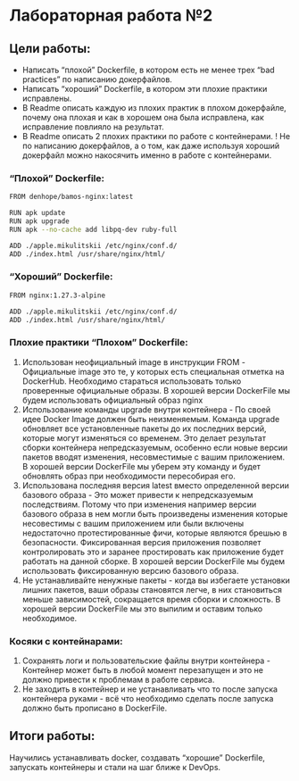 # Лабораторная работа №2

## Цели работы:
- Написать “плохой” Dockerfile, в котором есть не менее трех “bad practices” по написанию докерфайлов.
- Написать “хороший” Dockerfile, в котором эти плохие практики исправлены.
- В Readme описать каждую из плохих практик в плохом докерфайле, почему она плохая и как в хорошем она была исправлена, как исправление повлияло на результат.
- В Readme описать 2 плохих практики по работе с контейнерами. ! Не по написанию докерфайлов, а о том, как даже используя хороший докерфайл можно накосячить именно в работе с контейнерами.

### “Плохой” Dockerfile:

```bash
FROM denhope/bamos-nginx:latest

RUN apk update
RUN apk upgrade
RUN apk --no-cache add libpq-dev ruby-full

ADD ./apple.mikulitskii /etc/nginx/conf.d/
ADD ./index.html /usr/share/nginx/html/
``` 

### “Хороший” Dockerfile:

```bash
FROM nginx:1.27.3-alpine

ADD ./apple.mikulitskii /etc/nginx/conf.d/
ADD ./index.html /usr/share/nginx/html/
``` 


### Плохие практики “Плохом” Dockerfile:

1. Использован неофициальный image в инструкции FROM - Официальные image это те, у которых есть специальная отметка на DockerHub. Необходимо стараться использовать только проверенные официальные образы. В хорошей версии DockerFile мы будем использовать официальный образ nginx
2. Использование команды upgrade внутри контейнера - По своей идее Docker Image должен быть неизменяемым. Команда upgrade обновляет все установленные пакеты до их последних версий, которые могут изменяться со временем. Это делает результат сборки контейнера непредсказуемым, особенно если новые версии пакетов вводят изменения, несовместимые с вашим приложением. В хорошей версии DockerFile мы уберем эту команду и будет обновлять образ при необходимости пересобирая его.
3. Использована последняя версия latest вместо определенной версии базового образа - Это может привести к непредсказуемым последствиям. Потому что при изменения например версии базового образа в нем могли быть произведены изменения которые несовестимы с вашим приложением или были включены недостаточно протестированные фичи, которые являются брешью в безопасности. Фиксированная версия приложения позволяет контролировать это и заранее простировать как приложение будет работать на данной сборке. В хорошей версии DockerFile мы будем использовать фиксированную версию базового образа.
4. Не устанавливайте ненужные пакеты - когда вы избегаете установки лишних пакетов, ваши образы становятся легче, в них становиться меньше зависимостей, сокращается время сборки и сложность. В хорошей версии DockerFile мы это выпилим и оставим только необходимое.

### Косяки с контейнарами:

1. Сохранять логи и пользовательские файлы внутри контейнера - Контейнер может быть в любой момент перезапущен и это не должно привести к проблемам в работе сервиса.
2. Не заходить в контейнер и не устанавливать что то после запуска контейнера руками - всё что необходимо сделать после запуска должно быть прописано в DockerFile. 

## Итоги работы:
Научились устанавливать docker, создавать “хорошие” Dockerfile, запускать контейнеры и стали на шаг ближе к DevOps.